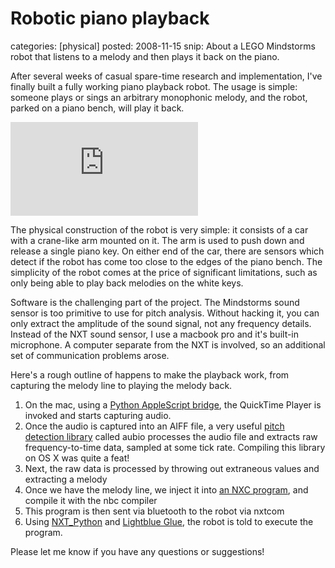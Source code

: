Robotic piano playback
======================
categories: [physical]
posted: 2008-11-15
snip: About a LEGO Mindstorms robot that listens to a melody and then plays it back
  on the piano.



After several weeks of casual spare-time research and implementation,
I've finally built a fully working piano playback robot. The usage is
simple: someone plays or sings an arbitrary monophonic melody, and the
robot, parked on a piano bench, will play it back.

<iframe class="youtube-16x9" title="YouTube video player"
  src="http://www.youtube.com/embed/Bo0eCSkjy-0" frameborder="0"
  allowfullscreen></iframe>

The physical construction of the robot is very simple: it consists of a car
with a crane-like arm mounted on it. The arm is used to push down and release a
single piano key. On either end of the car, there are sensors which detect if
the robot has come too close to the edges of the piano bench. The simplicity of
the robot comes at the price of significant limitations, such as only being
able to play back melodies on the white keys. 

Software is the challenging part of the project. The Mindstorms sound sensor is
too primitive to use for pitch analysis. Without hacking it, you can only
extract the amplitude of the sound signal, not any frequency details.  Instead
of the NXT sound sensor, I use a macbook pro and it's built-in microphone. A
computer separate from the NXT is involved, so an additional set of
communication problems arose. 

Here's a rough outline of happens to make the playback work, from capturing the
melody line to playing the melody back.

1.  On the mac, using a [Python AppleScript bridge][], the QuickTime
    Player is invoked and starts capturing audio.
2.  Once the audio is captured into an AIFF file, a very useful 
    [pitch detection library][] called aubio processes the audio file and
    extracts raw frequency-to-time data, sampled at some tick rate.
    Compiling this library on OS X was quite a feat!
3.  Next, the raw data is processed by throwing out extraneous values
    and extracting a melody
4.  Once we have the melody line, we inject it into [an NXC program][],
    and compile it with the nbc compiler
5.  This program is then sent via bluetooth to the robot via nxtcom
6.  Using [NXT_Python][] and [Lightblue Glue][], the robot is told to
    execute the program.

Please let me know if you have any questions or suggestions!

  [Python AppleScript bridge]: http://appscript.sourceforge.net/
  [pitch detection library]: http://aubio.org/
  [an NXC program]: http://bricxcc.sourceforge.net/nbc/
  [Lightblue Glue]: http://www.cs.wlu.edu/~levy/software/nxt_lightblue_glue/
  [NXT_Python]: http://home.comcast.net/~dplau/nxt_python/

